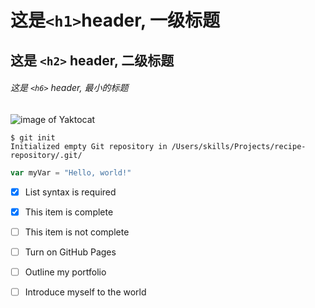 # 这是`<h1>`header, 一级标题

## 这是 `<h2>` header, 二级标题

###### 这是 `<h6>` header, 最小的标题
![image of Yaktocat](https://octodex.github.com/images/yaktocat.png)

```
$ git init
Initialized empty Git repository in /Users/skills/Projects/recipe-repository/.git/
```

```javascript
var myVar = "Hello, world!"
```
- [X] List syntax is required
- [X] This item is complete
- [ ] This item is not complete


- [ ] Turn on GitHub Pages
- [ ] Outline my portfolio
- [ ] Introduce myself to the world 
